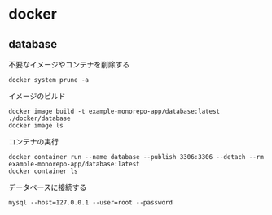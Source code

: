 # docker

## database

不要なイメージやコンテナを削除する


```shell
docker system prune -a
```

イメージのビルド

```shell
docker image build -t example-monorepo-app/database:latest ./docker/database
docker image ls
```

コンテナの実行

```shell
docker container run --name database --publish 3306:3306 --detach --rm example-monorepo-app/database:latest
docker container ls
```

データベースに接続する

```shell
mysql --host=127.0.0.1 --user=root --password
```
